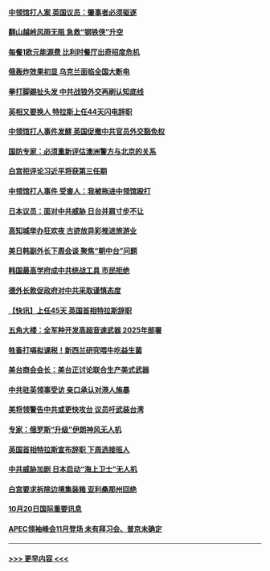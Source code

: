 #### [中领馆打人案 英国议员：肇事者必须驱逐](../pages/prog202/a103556186.md?t=10211101) 
#### [翻山越岭风雨无阻 急救“钢铁侠”升空](../pages/prog202/a103556208.md?t=10211101) 
#### [每餐1欧元能源费 比利时餐厅出奇招度危机](../pages/prog202/a103556200.md?t=10211101) 
#### [俄轰炸效果初显 乌克兰面临全国大断电](../pages/prog202/a103556188.md?t=10211101) 
#### [拳打脚踢扯头发 中共战狼外交再刷认知底线](../pages/prog202/a103556192.md?t=10211101) 
#### [英相又要换人 特拉斯上任44天闪电辞职](../pages/prog202/a103556184.md?t=10211101) 
#### [中领馆打人事件发酵 英国促撤中共官员外交豁免权](../pages/prog202/a103556020.md?t=10211101) 
#### [国防专家：必须重新评估澳洲警方与北京的关系](../pages/prog202/a103556051.md?t=10211101) 
#### [白宫拒评论习近平将获第三任期](../pages/prog202/a103556015.md?t=10211101) 
#### [中领馆打人事件 受害人：我被拖进中领馆殴打](../pages/prog202/a103556031.md?t=10211101) 
#### [日本议员：面对中共威胁 日台并肩寸步不让](../pages/prog202/a103556039.md?t=10211101) 
#### [高知城举办狂欢夜 古迹放异彩推进旅游业](../pages/prog202/a103556041.md?t=10211101) 
#### [美日韩副外长下周会谈 聚焦“朝中台”问题](../pages/prog202/a103555997.md?t=10211101) 
#### [韩国最高学府成中共统战工具 市民拒绝](../pages/prog202/a103556027.md?t=10211101) 
#### [德外长敦促政府对中共采取谨慎态度](../pages/prog202/a103556005.md?t=10211101) 
#### [【快讯】上任45天 英国首相特拉斯辞职](../pages/prog202/a103556023.md?t=10211101) 
#### [五角大楼：全军种开发高超音速武器 2025年部署](../pages/prog202/a103555882.md?t=10211101) 
#### [牲畜打嗝拟课税！新西兰研究喂牛吃益生菌](../pages/prog202/a103555856.md?t=10211101) 
#### [美台商会会长：美台正讨论联合生产美式武器](../pages/prog202/a103555855.md?t=10211101) 
#### [中共驻英领事受访 亲口承认对港人施暴](../pages/prog202/a103555838.md?t=10211101) 
#### [美将领警告中共或更快攻台 议员吁武装台湾](../pages/prog202/a103555836.md?t=10211101) 
#### [专家：俄罗斯“升级”伊朗神风无人机](../pages/prog202/a103555746.md?t=10211101) 
#### [英国首相特拉斯宣布辞职 下周选接班人](../pages/prog202/a103555829.md?t=10211101) 
#### [中共威胁加剧 日本启动“海上卫士”无人机](../pages/prog202/a103555737.md?t=10211101) 
#### [白宫要求拆除边境集装箱 亚利桑那州回绝](../pages/prog202/a103555754.md?t=10211101) 
#### [10月20日国际重要讯息](../pages/prog202/a103555715.md?t=10211101) 
#### [APEC领袖峰会11月登场 未有拜习会、普京未确定](../pages/prog202/a103555636.md?t=10211101) 

----
#### [ >>> 更早内容 <<< ](../indexes/prog202-earlier.md)

